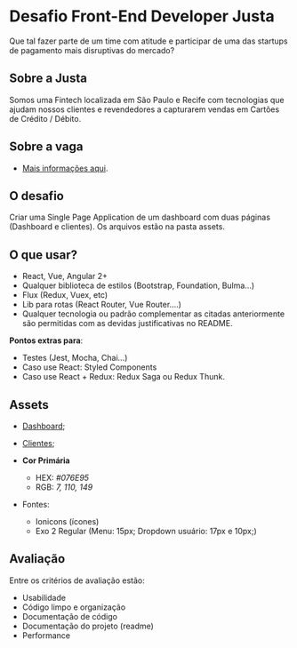 # Desafio Front-End Developer Justa

Que tal fazer parte de um time com atitude e participar de uma das startups de pagamento mais disruptivas do mercado?

## Sobre a Justa

Somos uma Fintech localizada em São Paulo e Recife com tecnologias que ajudam nossos clientes e revendedores a capturarem vendas em Cartões de Crédito / Débito.

## Sobre a vaga

- [Mais informações aqui](https://github.com/frontendbr/vagas/issues/1624).

## O desafio

Criar uma Single Page Application de um dashboard com duas páginas (Dashboard e clientes).
Os arquivos estão na pasta assets.

## O que usar?

- React, Vue, Angular 2+
- Qualquer biblioteca de estilos (Bootstrap, Foundation, Bulma...)
- Flux (Redux, Vuex, etc)
- Lib para rotas (React Router, Vue Router....)
- Qualquer tecnologia ou padrão complementar as citadas anteriormente são permitidas com as devidas justificativas no README.

**Pontos extras para**:

- Testes (Jest, Mocha, Chai...)
- Caso use React: Styled Components
- Caso use React + Redux: Redux Saga ou Redux Thunk.

## Assets

- [Dashboard](./assets/Dashboard.png);
- [Clientes](./assets/Dashboard.png);

- **Cor Primária**

  - HEX: _#076E95_
  - RGB: _7, 110, 149_

- Fontes:
  - Ionicons (ícones)
  - Exo 2 Regular (Menu: 15px; Dropdown usuário: 17px e 10px;)

## Avaliação

Entre os critérios de avaliação estão:

- Usabilidade
- Código limpo e organização
- Documentação de código
- Documentação do projeto (readme)
- Performance
